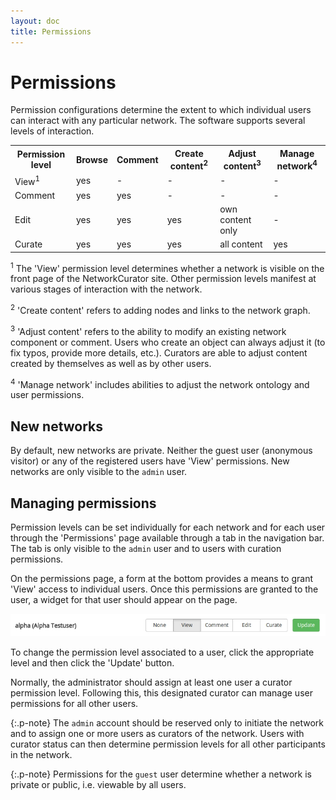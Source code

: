 ```yaml
---
layout: doc
title: Permissions
---
```


# Permissions

Permission configurations determine the extent to which individual users can interact with any particular network. The software supports several levels of interaction.

<table class="table">
<tr><th>Permission level</th><th>Browse</th><th>Comment</th><th>Create content<sup>2</sup></th><th>Adjust content<sup>3</sup></th><th>Manage network<sup>4</sup></th></tr>
<tr><td>View<sup>1</sup></td><td>yes</td><td>-</td><td>-</td><td>-</td><td>-</td></tr>
<tr><td>Comment</td><td>yes</td><td>yes</td><td>-</td><td>-</td><td>-</td></tr>
<tr><td>Edit</td><td>yes</td><td>yes</td><td>yes</td><td>own content only</td><td>-</td></tr>
<tr><td>Curate</td><td>yes</td><td>yes</td><td>yes</td><td>all content</td><td>yes</td></tr>
</table>

 <sup>1</sup> The 'View' permission level determines whether a network is visible on the front page of the NetworkCurator site. Other permission levels manifest at various stages of interaction with the network.

<sup>2</sup> 'Create content' refers to adding nodes and links to the network graph.

<sup>3</sup> 'Adjust content' refers to the ability to modify an existing network component or comment. Users who create an object can always adjust it (to fix typos, provide more details, etc.). Curators are able to adjust content created by themselves as well as by other users.

<sup>4</sup> 'Manage network' includes abilities to adjust the network ontology and user permissions.


## New networks

By default, new networks are private. Neither the guest user (anonymous visitor) or any of the registered users have 'View' permissions. New networks are only visible to the `admin` user. 


## Managing permissions

Permission levels can be set individually for each network and for each user through the 'Permissions' page available through a tab in the navigation bar. The tab is only visible to the `admin` user and to users with curation permissions.

On the permissions page, a form at the bottom provides a means to grant 'View' access to individual users. Once this permissions are granted to the user, a widget for that user should appear on the page.

![User permissions](img/permissions.jpg)

To change the permission level associated to a user, click the appropriate level and then click the 'Update' button. 

Normally, the administrator should assign at least one user a curator permission level. Following this, 
this designated curator can manage user permissions for all other users.

{:.p-note}
The `admin` account should be reserved only to initiate the network and to assign one or more users as curators of the network. Users with curator status can then determine permission levels for all other participants in the network. 

{:.p-note}
Permissions for the `guest` user determine whether a network is private or public, i.e. viewable by all users. 
